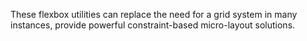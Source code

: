 
These flexbox utilities can replace the need for a grid system in many instances, provide powerful constraint-based micro-layout solutions.
